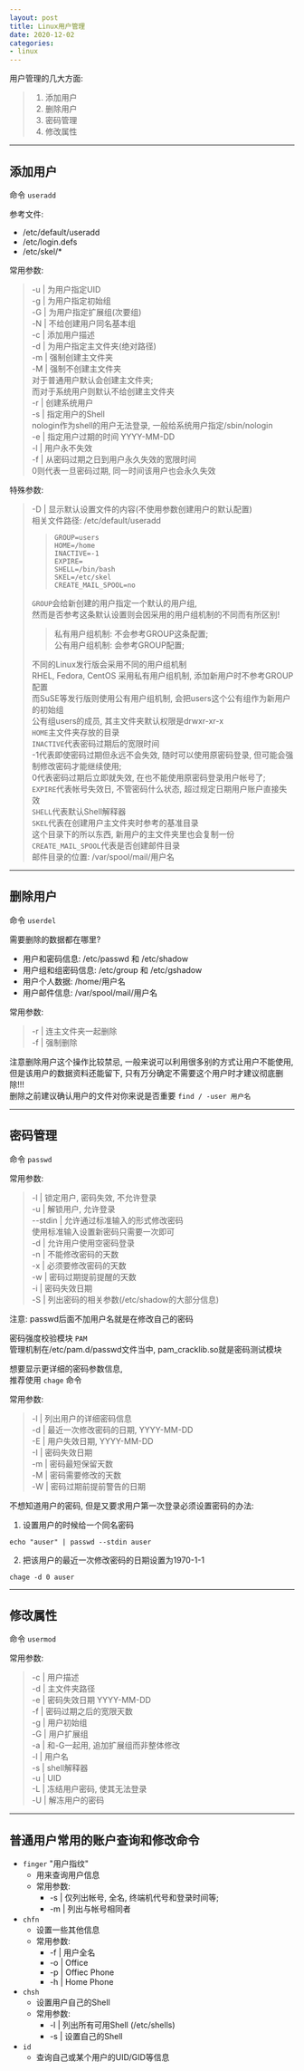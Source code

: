 ```yaml
---
layout: post
title: Linux用户管理
date: 2020-12-02
categories:
- linux
---
```


用户管理的几大方面:<br>

>1. 添加用户
>2. 删除用户
>3. 密码管理
>4. 修改属性

---

## 添加用户
命令 `useradd`<br>

参考文件:
* /etc/default/useradd
* /etc/login.defs
* /etc/skel/*

常用参数:<br>

>-u \| 为用户指定UID<br>
>-g \| 为用户指定初始组<br>
>-G \| 为用户指定扩展组(次要组)<br>
>-N \| 不给创建用户同名基本组<br>
>-c \| 添加用户描述<br>
>-d \| 为用户指定主文件夹(绝对路径)<br>
>-m \| 强制创建主文件夹<br>
>-M \| 强制不创建主文件夹<br>
>对于普通用户默认会创建主文件夹;<br>
>而对于系统用户则默认不给创建主文件夹<br>
>-r \| 创建系统用户<br>
>-s \| 指定用户的Shell<br>
>nologin作为shell的用户无法登录, 一般给系统用户指定/sbin/nologin<br>
>-e \| 指定用户过期的时间 YYYY-MM-DD<br>
>-l \| 用户永不失效<br>
>-f \| 从密码过期之日到用户永久失效的宽限时间<br>
>0则代表一旦密码过期, 同一时间该用户也会永久失效<br>

特殊参数:<br>

>-D \| 显示默认设置文件的内容(不使用参数创建用户的默认配置)<br>
>相关文件路径: /etc/default/useradd<br>
>
>>`GROUP=users`<br>
>>`HOME=/home`<br>
>>`INACTIVE=-1`<br>
>>`EXPIRE=`<br>
>>`SHELL=/bin/bash`<br>
>>`SKEL=/etc/skel`<br>
>>`CREATE_MAIL_SPOOL=no`<br>
>
>`GROUP`会给新创建的用户指定一个默认的用户组, <br>
>然而是否参考这条默认设置则会因采用的用户组机制的不同而有所区别!<br>
>
>>私有用户组机制: 不会参考GROUP这条配置;<br>
>>公有用户组机制: 会参考GROUP配置;<br>
>
>不同的Linux发行版会采用不同的用户组机制<br>
>RHEL, Fedora, CentOS 采用私有用户组机制, 添加新用户时不参考GROUP配置<br>
>而SuSE等发行版则使用公有用户组机制, 会把users这个公有组作为新用户的初始组<br>
>公有组users的成员, 其主文件夹默认权限是drwxr-xr-x<br>
>`HOME`主文件夹存放的目录<br>
>`INACTIVE`代表密码过期后的宽限时间<br>
>-1代表即使密码过期但永远不会失效, 随时可以使用原密码登录, 但可能会强制修改密码才能继续使用;<br>
>0代表密码过期后立即就失效, 在也不能使用原密码登录用户帐号了;<br>
>`EXPIRE`代表帐号失效日, 不管密码什么状态, 超过规定日期用户账户直接失效<br>
>`SHELL`代表默认Shell解释器<br>
>`SKEL`代表在创建用户主文件夹时参考的基准目录<br>
>这个目录下的所以东西, 新用户的主文件夹里也会复制一份<br>
>`CREATE_MAIL_SPOOL`代表是否创建邮件目录<br>
>邮件目录的位置: /var/spool/mail/用户名<br>

----

## 删除用户
命令 `userdel`<br>

需要删除的数据都在哪里?<br>
* 用户和密码信息: /etc/passwd 和 /etc/shadow
* 用户组和组密码信息: /etc/group 和 /etc/gshadow
* 用户个人数据: /home/用户名
* 用户邮件信息: /var/spool/mail/用户名

常用参数:<br>

>-r \| 连主文件夹一起删除<br>
>-f \| 强制删除<br>

注意删除用户这个操作比较禁忌, 一般来说可以利用很多别的方式让用户不能使用, 但是该用户的数据资料还能留下, 只有万分确定不需要这个用户时才建议彻底删除!!!<br>
删除之前建议确认用户的文件对你来说是否重要 `find / -user 用户名`<br>

----
## 密码管理

命令 `passwd`<br>

常用参数:<br>

>-l \| 锁定用户, 密码失效, 不允许登录<br>
>-u \| 解锁用户, 允许登录<br>
>\--stdin \| 允许通过标准输入的形式修改密码<br>
>使用标准输入设置新密码只需要一次即可<br>
>-d \| 允许用户使用空密码登录<br>
>-n \| 不能修改密码的天数<br>
>-x \| 必须要修改密码的天数<br>
>-w \| 密码过期提前提醒的天数<br>
>-i \| 密码失效日期<br>
>-S \| 列出密码的相关参数(/etc/shadow的大部分信息)<br>

注意: passwd后面不加用户名就是在修改自己的密码<br>

密码强度校验模块 `PAM`<br>
管理机制在/etc/pam.d/passwd文件当中, pam_cracklib.so就是密码测试模块<br>

想要显示更详细的密码参数信息, <br>
推荐使用 `chage` 命令<br>

常用参数:<br>

>-l \| 列出用户的详细密码信息<br>
>-d \| 最近一次修改密码的日期, YYYY-MM-DD<br>
>-E \| 用户失效日期, YYYY-MM-DD<br>
>-I \| 密码失效日期<br>
>-m \| 密码最短保留天数<br>
>-M \| 密码需要修改的天数<br>
>-W \| 密码过期前提前警告的日期<br>

不想知道用户的密码, 但是又要求用户第一次登录必须设置密码的办法:<br>
1. 设置用户的时候给一个同名密码
```shell
echo "auser" | passwd --stdin auser
```
2. 把该用户的最近一次修改密码的日期设置为1970-1-1
```shell
chage -d 0 auser
```

----
## 修改属性
命令 `usermod`<br>

常用参数:<br>

>-c \| 用户描述<br>
>-d \| 主文件夹路径<br>
>-e \| 密码失效日期 YYYY-MM-DD<br>
>-f \| 密码过期之后的宽限天数<br>
>-g \| 用户初始组<br>
>-G \| 用户扩展组<br>
>-a \| 和-G一起用, 追加扩展组而非整体修改<br>
>-l \| 用户名<br>
>-s \| shell解释器<br>
>-u \| UID<br>
>-L \| 冻结用户密码, 使其无法登录<br>
>-U \| 解冻用户的密码<br>

----

## 普通用户常用的账户查询和修改命令

* `finger` "用户指纹"
	* 用来查询用户信息
	* 常用参数:
		* -s \| 仅列出帐号, 全名, 终端机代号和登录时间等;
		* -m \| 列出与帐号相同者
* `chfn` 
	* 设置一些其他信息
	* 常用参数:
		* -f \| 用户全名
		* -o \| Office
		* -p \| Offiec Phone
		* -h \| Home Phone
* `chsh`
	* 设置用户自己的Shell
	* 常用参数:
		* -l \| 列出所有可用Shell (/etc/shells)
		* -s \| 设置自己的Shell
* `id`
	* 查询自己或某个用户的UID/GID等信息





